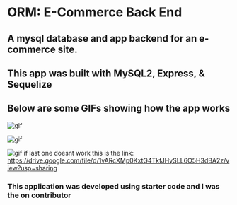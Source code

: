 # ORM: E-Commerce Back End

## A mysql database and app backend for an e-commerce site.

## This app was built with MySQL2, Express, & Sequelize

## Below are some GIFs showing how the app works

![gif](https://user-images.githubusercontent.com/87334834/138609920-c9b86f08-8aff-474e-ac86-cf8d455432a9.gif)

![gif](https://user-images.githubusercontent.com/87334834/138609993-fdb003d1-8dc1-40fa-938a-825e790fd3c2.gif)

![gif](https://drive.google.com/file/d/1vARcXMp0KxtG4TkfJHySLL6O5H3dBA2z/view?usp=sharing)
if last one doesnt work this is the link: https://drive.google.com/file/d/1vARcXMp0KxtG4TkfJHySLL6O5H3dBA2z/view?usp=sharing

### This application was developed using starter code and I was the on contributor